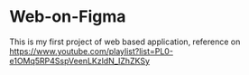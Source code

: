 # Web-on-Figma
This is my first project of web based application, reference on https://www.youtube.com/playlist?list=PL0-e1OMq5RP4SspVeenLKzldN_IZhZKSy
